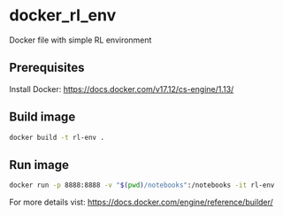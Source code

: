 # docker_rl_env
Docker file with simple RL environment

## Prerequisites
Install Docker: https://docs.docker.com/v17.12/cs-engine/1.13/

## Build image
```bash
docker build -t rl-env .
```

## Run image
```bash
docker run -p 8888:8888 -v "$(pwd)/notebooks":/notebooks -it rl-env
```

For more details vist: https://docs.docker.com/engine/reference/builder/
